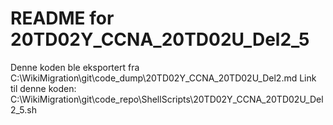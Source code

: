 # README for 20TD02Y_CCNA_20TD02U_Del2_5
Denne koden ble eksportert fra C:\WikiMigration\git\code_dump\20TD02Y_CCNA_20TD02U_Del2.md
Link til denne koden: C:\WikiMigration\git\code_repo\ShellScripts\20TD02Y_CCNA_20TD02U_Del2_5.sh
